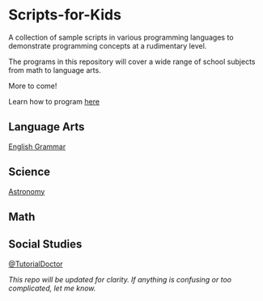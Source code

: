 # Scripts-for-Kids
A collection of sample scripts in various programming languages to demonstrate programming concepts at a rudimentary level.

The programs in this repository will cover a wide range of school subjects from math to language arts. 

More to come!

Learn how to program [here](https://github.com/TutorialDoctor/Software_Development)

## Language Arts
[English Grammar](https://github.com/TutorialDoctor/Scripts-for-Kids/blob/master/Python/english_grammar.py)

## Science
[Astronomy](https://github.com/TutorialDoctor/Scripts-for-Kids/blob/master/Python/astronomy.py)
## Math

## Social Studies

[@TutorialDoctor](https://twitter.com/TutorialDoctor)

*This repo will be updated for clarity. If anything is confusing or too complicated, let me know.*

